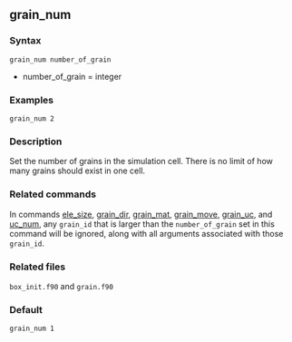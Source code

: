 ## grain_num

### Syntax

	grain_num number_of_grain

* number\_of\_grain = integer

### Examples

	grain_num 2

### Description

Set the number of grains in the simulation cell. There is no limit of how many grains should exist in one cell.

### Related commands

In commands [ele_size](ele_size.md), [grain_dir](grain_dir.md), [grain_mat](grain_mat.md), [grain_move](grain_move.md), [grain_uc](grain_uc.md), and [uc_num](uc_num.md), any `grain_id` that is larger than the `number_of_grain` set in this command will be ignored, along with all arguments associated with those `grain_id`.

### Related files

`box_init.f90` and `grain.f90`

### Default

	grain_num 1
